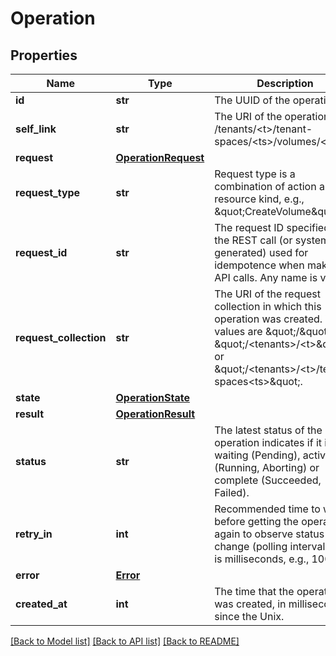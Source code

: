 # Operation

## Properties
Name | Type | Description | Notes
------------ | ------------- | ------------- | -------------
**id** | **str** | The UUID of the operation. | 
**self_link** | **str** | The URI of the operation, e.g., /tenants/&lt;t&gt;/tenant-spaces/&lt;ts&gt;/volumes/&lt;v&gt;.  | 
**request** | [**OperationRequest**](OperationRequest.md) |  | [optional] 
**request_type** | **str** | Request type is a combination of action and resource kind, e.g., \&quot;CreateVolume\&quot;. | 
**request_id** | **str** | The request ID specified with the REST call (or system generated) used for idempotence when making API calls. Any name is valid. | 
**request_collection** | **str** | The URI of the request collection in which this operation was created. Valid values are \&quot;/\&quot;, \&quot;/&lt;tenants&gt;/&lt;t&gt;\&quot; or \&quot;/&lt;tenants&gt;/&lt;t&gt;/tenant-spaces&lt;ts&gt;\&quot;. | [optional] 
**state** | [**OperationState**](OperationState.md) |  | [optional] 
**result** | [**OperationResult**](OperationResult.md) |  | [optional] 
**status** | **str** | The latest status of the operation indicates if it is waiting (Pending), active (Running, Aborting) or complete (Succeeded, Failed). | 
**retry_in** | **int** | Recommended time to wait before getting the operation again to observe status change (polling interval). Unit is milliseconds, e.g., 100. | 
**error** | [**Error**](Error.md) |  | [optional] 
**created_at** | **int** | The time that the operation was created, in milliseconds since the Unix. | 

[[Back to Model list]](../README.md#documentation-for-models) [[Back to API list]](../README.md#documentation-for-api-endpoints) [[Back to README]](../README.md)

